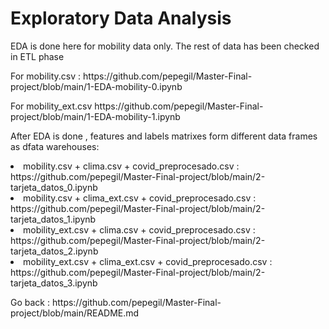 <h1> Exploratory Data Analysis   </h1>
<p></p>

<p>
  EDA is done here for mobility data only. The rest of data has been checked in ETL phase
  <p>  For mobility.csv :  https://github.com/pepegil/Master-Final-project/blob/main/1-EDA-mobility-0.ipynb   </p>
  <p>  For mobility_ext.csv  https://github.com/pepegil/Master-Final-project/blob/main/1-EDA-mobility-1.ipynb   </p>
</p>
</p>

<p> After EDA is done , features and labels matrixes form different data frames as  dfata warehouses:  
  <li>mobility.csv + clima.csv + covid_preprocesado.csv : https://github.com/pepegil/Master-Final-project/blob/main/2-tarjeta_datos_0.ipynb </li>
 <li>mobility.csv + clima_ext.csv + covid_preprocesado.csv : https://github.com/pepegil/Master-Final-project/blob/main/2-tarjeta_datos_1.ipynb </li>
<li>mobility_ext.csv + clima.csv + covid_preprocesado.csv : https://github.com/pepegil/Master-Final-project/blob/main/2-tarjeta_datos_2.ipynb </li>
<li>mobility_ext.csv + clima_ext.csv + covid_preprocesado.csv : https://github.com/pepegil/Master-Final-project/blob/main/2-tarjeta_datos_3.ipynb </li>
  
 </p>
<p>
Go back : https://github.com/pepegil/Master-Final-project/blob/main/README.md  
</p>


